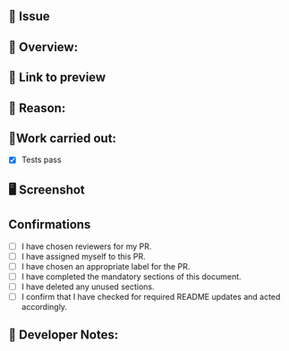 <!-- 
Please ensure that you complete the following mandatory sections:

- Issue*
- Overview
- Reason*
- Work carried out
- Confirmations

* Only mandatory if working from a issue
 -->

## 🧰 Issue
<!-- [The issue the work was done for as an issue reference (e.g. `closes #1`)] -->


## 🚀 Overview: 
<!-- [A summary of what you did in no more than one paragraph] -->

## 🔗 Link to preview
<!-- [If you're on a project which auto-deploys branches, link to the branches preview link here] -->

## 🤔 Reason: 
<!-- [Why did you do what you did? - This should be copied from the User Story part of the issue if it is available] -->

## 🔨Work carried out:

<!-- [A list of work you have done, use [markdown checklist format](https://github.blog/2013-01-09-task-lists-in-gfm-issues-pulls-comments/), if you leave any boxes unchecked, be sure to leave this PR as a draft. If the issue has Acceptance Criteria, you should include those items to show that you have accomplished the goals of the issue ] -->

- [x] Tests pass

## 🖥️ Screenshot
<!-- [If the work is UI related then paste a screenshot of the update here. Where possible, please use an animated screenshot.] -->

## Confirmations

- [ ] I have chosen reviewers for my PR.
- [ ] I have assigned myself to this PR.
- [ ] I have chosen an appropriate label for the PR.
- [ ] I have completed the mandatory sections of this document.
- [ ] I have deleted any unused sections.
- [ ] I confirm that I have checked for required README updates and acted accordingly.

## 📝 Developer Notes:
<!-- [Sometimes, extra notes are needed to add clarity to a PR, add them here] -->

